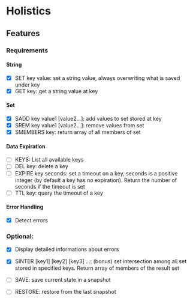 # Holistics

## Features

### Requirements

#### String

- [x] SET key value: set a string value, always overwriting what is saved under key
- [x] GET key: get a string value at key

#### Set

- [x] SADD key value1 [value2...]: add values to set stored at key
- [x] SREM key value1 [value2...]: remove values from set
- [x] SMEMBERS key: return array of all members of set

#### Data Expiration

- [ ] KEYS: List all available keys
- [ ] DEL key: delete a key
- [ ] EXPIRE key seconds: set a timeout on a key, seconds is a positive integer (by default a key has no expiration). Return the number of seconds if the timeout is set
- [ ] TTL key: query the timeout of a key

#### Error Handling

- [x] Detect errors

### Optional:

- [x] Display detailed informations about errors

- [x] SINTER [key1] [key2] [key3] ...: (bonus) set intersection among all set stored in specified keys. Return array of members of the result set

- [ ] SAVE: save current state in a snapshot

- [ ] RESTORE: restore from the last snapshot
